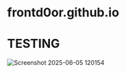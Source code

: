 # frontd0or.github.io

# TESTING 
![Screenshot 2025-06-05 120154](https://github.com/user-attachments/assets/c4761fce-f228-4546-9cab-bc77c8a80f25)
